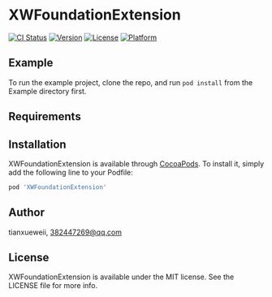 # XWFoundationExtension

[![CI Status](https://img.shields.io/travis/tianxueweii/XWFoundationExtension.svg?style=flat)](https://travis-ci.org/tianxueweii/XWFoundationExtension)
[![Version](https://img.shields.io/cocoapods/v/XWFoundationExtension.svg?style=flat)](https://cocoapods.org/pods/XWFoundationExtension)
[![License](https://img.shields.io/cocoapods/l/XWFoundationExtension.svg?style=flat)](https://cocoapods.org/pods/XWFoundationExtension)
[![Platform](https://img.shields.io/cocoapods/p/XWFoundationExtension.svg?style=flat)](https://cocoapods.org/pods/XWFoundationExtension)

## Example

To run the example project, clone the repo, and run `pod install` from the Example directory first.

## Requirements

## Installation

XWFoundationExtension is available through [CocoaPods](https://cocoapods.org). To install
it, simply add the following line to your Podfile:

```ruby
pod 'XWFoundationExtension'
```

## Author

tianxueweii, 382447269@qq.com

## License

XWFoundationExtension is available under the MIT license. See the LICENSE file for more info.
